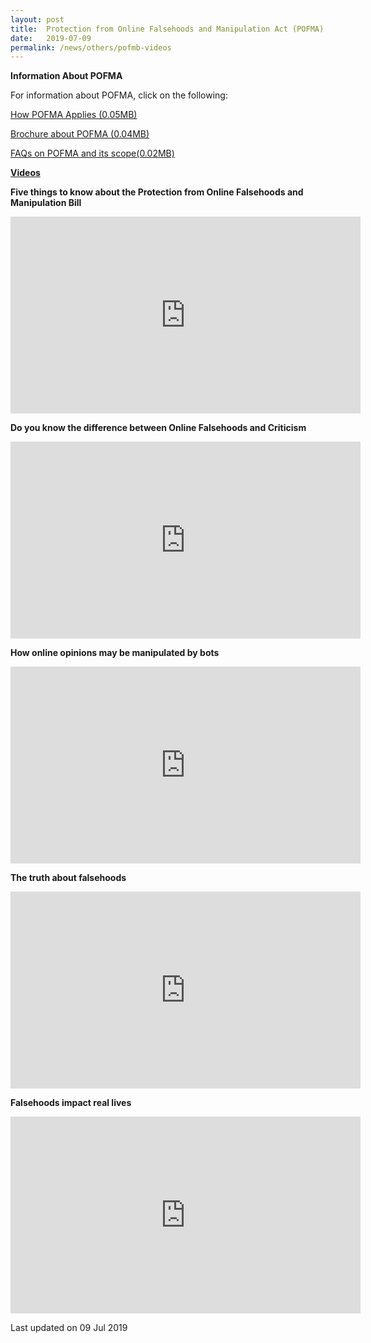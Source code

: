 ```yaml
---
layout: post
title:  Protection from Online Falsehoods and Manipulation Act (POFMA) - Compilation of Public Materials
date:   2019-07-09
permalink: /news/others/pofmb-videos
---
```


**Information About POFMA**

For information about POFMA, click on the following:


[How POFMA Applies (0.05MB)](/files/news/others/HowPOFMAApplies.pdf)

[Brochure about POFMA (0.04MB)](/files/news/others/POFMABrochure.pdf)

[FAQs on POFMA and its scope(0.02MB)](/files/news/others/POFMA-FAQs.pdf)

**<u>Videos</u>**

**Five things to know about the Protection from Online Falsehoods and Manipulation Bill**

<div class="bp-youtube">
<iframe width="560" height="315" src="https://www.youtube.com/embed/aFLHEu74ivw?rel=0" frameborder="0" allow="accelerometer; autoplay; encrypted-media; gyroscope; picture-in-picture" allowfullscreen></iframe>
</div>  

**Do you know the difference between Online Falsehoods and Criticism**

<div class="bp-youtube">
<iframe width="560" height="315" src="https://www.youtube.com/embed/4RCjEFeBq3U?rel=0" frameborder="0" allow="accelerometer; autoplay; encrypted-media; gyroscope; picture-in-picture" allowfullscreen></iframe>
</div>  

**How online opinions may be manipulated by bots**
<div class="bp-youtube">
<iframe width="560" height="315" src="https://www.youtube.com/embed/vD7-9GrdmJA?rel=0" frameborder="0" allow="accelerometer; autoplay; encrypted-media; gyroscope; picture-in-picture" allowfullscreen></iframe>
</div>    

**The truth about falsehoods**

<div class="bp-youtube">
<iframe width="560" height="315" src="https://www.youtube.com/embed/ZBgxtY17s3A?rel=0" frameborder="0" allow="accelerometer; autoplay; encrypted-media; gyroscope; picture-in-picture" allowfullscreen></iframe>
</div>    

**Falsehoods impact real lives**
<div class="bp-youtube">
<iframe width="560" height="315" src="https://www.youtube.com/embed/Kl-szjfIds8?rel=0" frameborder="0" allow="accelerometer; autoplay; encrypted-media; gyroscope; picture-in-picture" allowfullscreen></iframe>
</div>    

<p class="right-side-updated">Last updated on 09 Jul 2019</p> 
